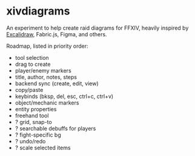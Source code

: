 # xivdiagrams

An experiment to help create raid diagrams for FFXIV, heavily inspired by [Excalidraw](https://excalidraw.com/), Fabric.js, Figma, and others.

Roadmap, listed in priority order:

- tool selection
- drag to create
- player/enemy markers
- title, author, notes, steps
- backend sync (create, edit, view)
- copy/paste
- keybinds (bksp, del, esc, ctrl+c, ctrl+v)
- object/mechanic markers
- entity properties
- freehand tool
- ? grid, snap-to
- ? searchable debuffs for players
- ? fight-specific bg
- ? undo/redo
- ? scale selected items